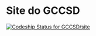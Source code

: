 # Site do GCCSD

[ ![Codeship Status for GCCSD/site](https://www.codeship.io/projects/e3a62ad0-62cb-0132-0445-4ad47cf4b99f/status)](https://www.codeship.io/projects/52167)
